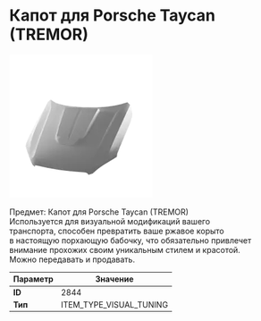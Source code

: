 # Капот для Porsche Taycan (TREMOR)

![Item Image](../img/2844.webp?raw=true)

Предмет: Капот для Porsche Taycan (TREMOR)<br>Используется для визуальной модификаций вашего<br>транспорта, способен превратить ваше ржавое корыто<br>в настоящую порхающую бабочку, что обязательно привлечет<br>внимание прохожих своим уникальным стилем и красотой.<br>Можно передавать и продавать.


| Параметр | Значение |
|----------|----------|
| **ID** | 2844 |
| **Тип** | ITEM_TYPE_VISUAL_TUNING |

